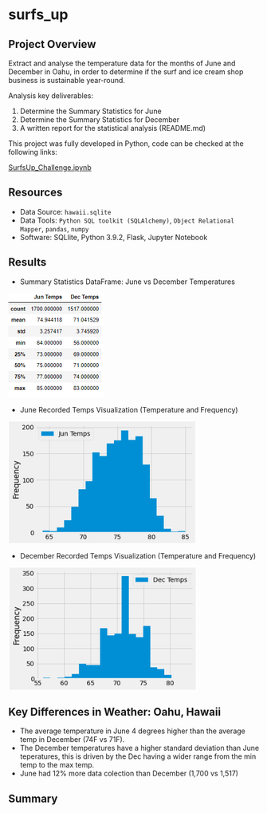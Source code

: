 # surfs_up

## Project Overview

Extract and analyse the temperature data for the months of June and December in Oahu, in order to determine if the surf and ice cream shop business is sustainable year-round.

Analysis key deliverables:

1. Determine the Summary Statistics for June
2. Determine the Summary Statistics for December
3. A written report for the statistical analysis (README.md)


This project was fully developed in Python, code can be checked at the following links:

[SurfsUp_Challenge.ipynb](https://github.com/Bruno-OGSilva/surfs_up/blob/cda11d3249b5cedf7139bfe70415831773cb2048/SurfsUp_Challenge.ipynb)

## Resources

- Data Source: `hawaii.sqlite`
- Data Tools: `Python SQL toolkit (SQLAlchemy)`, `Object Relational Mapper`, `pandas`, `numpy`
- Software: SQLlite, Python 3.9.2, Flask, Jupyter Notebook

## Results

* Summary Statistics DataFrame: June vs December Temperatures

![](https://github.com/Bruno-OGSilva/surfs_up/blob/78d0a74121574cb53d2106bf2c32e520833156ea/Assets/Stat%20compare.png)

* June Recorded Temps Visualization (Temperature and Frequency)

![](https://github.com/Bruno-OGSilva/surfs_up/blob/473d92d5c69e38206359cfd72a804e5d6a185c74/Assets/Jun%20Temps.png)

* December Recorded Temps Visualization (Temperature and Frequency)

![](https://github.com/Bruno-OGSilva/surfs_up/blob/473d92d5c69e38206359cfd72a804e5d6a185c74/Assets/Dec%20Temps.png)

## Key Differences in Weather: Oahu, Hawaii

* The average temperature in June 4 degrees higher than the average temp in December (74F vs 71F).
* The December temperatures have a higher standard deviation than June teperatures, this is driven by the Dec having a wider range from the min temp to the max temp.
* June had 12% more data colection than December (1,700 vs 1,517)

## Summary

